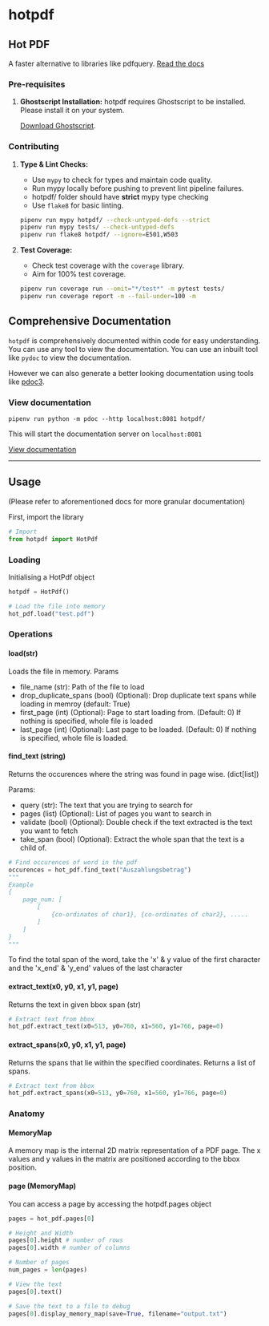 # hotpdf

## Hot PDF

A faster alternative to libraries like pdfquery.
[Read the docs](https://stdocs.z6.web.core.windows.net/hotpdf/index.html)

### Pre-requisites

1. **Ghostscript Installation:**
   hotpdf requires Ghostscript to be installed. Please install it on your system.
   
   [Download Ghostscript](https://www.ghostscript.com/).

### Contributing

1. **Type & Lint Checks:**
   - Use `mypy` to check for types and maintain code quality.
   - Run mypy locally before pushing to prevent lint pipeline failures.
   - hotpdf/ folder should have **strict** mypy type checking
   - Use `flake8` for basic linting.

    ```bash
    pipenv run mypy hotpdf/ --check-untyped-defs --strict
    pipenv run mypy tests/ --check-untyped-defs
    pipenv run flake8 hotpdf/ --ignore=E501,W503
    ```

2. **Test Coverage:**
   - Check test coverage with the `coverage` library.
   - Aim for 100% test coverage.

    ```bash
    pipenv run coverage run --omit="*/test*" -m pytest tests/
    pipenv run coverage report -m --fail-under=100 -m
    ```


## Comprehensive Documentation
`hotpdf` is comprehensively documented within code for easy understanding. You can use any tool to view the documentation. 
You can use an inbuilt tool like `pydoc` to view the documentation.

However we can also generate a better looking documentation using tools like [pdoc3](https://pypi.org/project/pdoc3/).

### View documentation
```
pipenv run python -m pdoc --http localhost:8081 hotpdf/
```
This will start the documentation server on `localhost:8081`

[View documentation](https://stdocs.z6.web.core.windows.net/hotpdf/index.html)

---


## Usage
(Please refer to aforementioned docs for more granular documentation)

First, import the library

```python
# Import
from hotpdf import HotPdf
```

### Loading

Initialising a HotPdf object

```python
hotpdf = HotPdf()

# Load the file into memory
hot_pdf.load("test.pdf")
```

### Operations

#### load(str)

Loads the file in memory.
Params

- file_name (str): Path of the file to load
- drop_duplicate_spans (bool) (Optional): Drop duplicate text spans while loading in memroy (default: True)
- first_page (int) (Optional): Page to start loading from. (Default: 0) If nothing is specified, whole file is loaded
- last_page (int) (Optional): Last page to be loaded. (Default: 0) If nothing is specified, whole file is loaded.

#### find_text (string)

Returns the occurences where the string was found in page wise. (dict[list])

Params:

- query (str): The text that you are trying to search for
- pages (list) (Optional): List of pages you want to search in
- validate (bool) (Optional): Double check if the text extracted is the text you want to fetch
- take_span (bool) (Optional): Extract the whole span that the text is a child of.

```python
# Find occurences of word in the pdf
occurences = hot_pdf.find_text("Auszahlungsbetrag")
"""
Example
{
    page_num: [
        [
            {co-ordinates of char1}, {co-ordinates of char2}, .....
        ]
    ]
}
"""
```

To find the total span of the word, take the 'x' & y value of the first character and the 'x_end' & 'y_end' values of the last character

#### extract_text(x0, y0, x1, y1, page)

Returns the text in given bbox span (str)

```python
# Extract text from bbox
hot_pdf.extract_text(x0=513, y0=760, x1=560, y1=766, page=0)
```

#### extract_spans(x0, y0, x1, y1, page)

Returns the spans that lie within the specified coordinates. Returns a list of spans.

```python
# Extract text from bbox
hot_pdf.extract_spans(x0=513, y0=760, x1=560, y1=766, page=0)
```

### Anatomy

#### MemoryMap

A memory map is the internal 2D matrix representation of a PDF page. The x values and y values in the matrix are positioned according to the bbox position.

#### page (MemoryMap)

You can access a page by accessing the hotpdf.pages object

```python
pages = hot_pdf.pages[0]

# Height and Width
pages[0].height # number of rows
pages[0].width # number of columns

# Number of pages
num_pages = len(pages)

# View the text
pages[0].text()

# Save the text to a file to debug
pages[0].display_memory_map(save=True, filename="output.txt")

